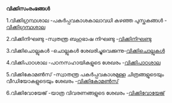 **വിക്കിസംരംഭങ്ങൾ**

1.വിക്കിഗ്രന്ഥശാല -പകർപ്പവകാശകാലാവധി കഴഞ്ഞ പുസ്തകങ്ങൾ - [വിക്കിഗ്രന്ഥശാല](https://ml.wikisource.org/)

2.വിക്കിനിഘണ്ടു -സ്വതന്ത്ര ബഹുഭാഷ നിഘണ്ടു -[വിക്കിനിഘണ്ടു ](https://ml.wiktionary.org/)

3.വിക്കിചൊല്ലുകൾ -ചൊല്ലുകൾ ശേഖരിച്ചുവെക്കുന്നു-[വിക്കിചൊല്ലുകൾ](https://ml.wiktionary.org/)

4.വിക്കിപാഠശാല -പഠനസഹായികളുടെ ശേഖരം -[വിക്കിപാഠശാല](https://ml.wikibooks.org/)

5.വിക്കികോമൺസ് -സ്വാതന്ത്ര പകർപ്പവകാശമുള്ള ചിത്രങ്ങളുടെയും വീഡിയോകളുടെയും ശേഖരം -[വിക്കികോമൺസ്](https://commons.wikimedia.org/)
   
6.വിക്കിവോയേജ് -യാത്ര വിവരണങ്ങളുടെ ശേഖരം -[വിക്കിവോയേജ് ](https://incubator.wikimedia.org/wiki/Wy/ml/)

